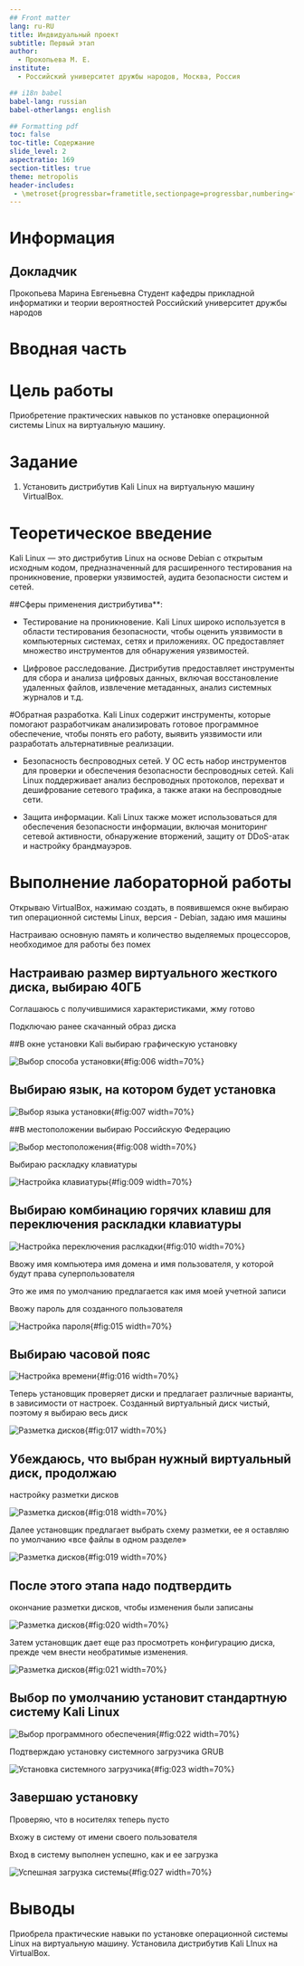 ```yaml
---
## Front matter
lang: ru-RU
title: Индвидуальный проект
subtitle: Первый этап
author:
  - Прокопьева М. Е.
institute:
  - Российский университет дружбы народов, Москва, Россия

## i18n babel
babel-lang: russian
babel-otherlangs: english

## Formatting pdf
toc: false
toc-title: Содержание
slide_level: 2
aspectratio: 169
section-titles: true
theme: metropolis
header-includes:
 - \metroset{progressbar=frametitle,sectionpage=progressbar,numbering=fraction}
---
```


# Информация

## Докладчик


Прокопьева Марина Евгеньевна
Студент
кафедры прикладной информатики и теории вероятностей
Российский университет дружбы народов


# Вводная часть

# Цель работы

Приобретение практических навыков по установке операционной системы Linux на виртуальную машину.

# Задание

1. Установить дистрибутив Kali Linux на виртуальную машину VirtualBox.

# Теоретическое введение

Kali Linux — это дистрибутив Linux на основе Debian с открытым исходным кодом, предназначенный для расширенного тестирования на проникновение, проверки уязвимостей, аудита безопасности систем и сетей.

##Сферы применения дистрибутива**:

- Тестирование на проникновение. Kali Linux широко используется в области тестирования безопасности, чтобы оценить уязвимости в компьютерных системах, сетях и приложениях. ОС предоставляет множество инструментов для обнаружения уязвимостей.

- Цифровое расследование. Дистрибутив предоставляет инструменты для сбора и анализа цифровых данных, включая восстановление удаленных файлов, извлечение метаданных, анализ системных журналов и т.д.

#Обратная разработка. Kali Linux содержит инструменты, которые помогают разработчикам анализировать готовое программное обеспечение, чтобы понять его работу, выявить уязвимости или разработать альтернативные реализации.

- Безопасность беспроводных сетей. У ОС есть набор инструментов для проверки и обеспечения безопасности беспроводных сетей. Kali Linux поддерживает анализ беспроводных протоколов, перехват и дешифрование сетевого трафика, а также атаки на беспроводные сети.

- Защита информации. Kali Linux также может использоваться для обеспечения безопасности информации, включая мониторинг сетевой активности, обнаружение вторжений, защиту от DDoS-атак и настройку брандмауэров.

# Выполнение лабораторной работы

Открываю VirtualBox, нажимаю создать, в появившемся окне выбираю тип операционной системы Linux, версия - Debian, задаю имя машины 

Настраиваю основную память и количество выделяемых процессоров, необходимое для работы без помех

## Настраиваю размер виртуального жесткого диска, выбираю 40ГБ

Соглашаюсь с получившимися характеристиками, жму готово

Подключаю ранее скачанный образ диска

##В окне установки Kali выбираю графическую установку 

![Выбор способа установки](image/6.PNG){#fig:006 width=70%}

## Выбираю язык, на котором будет установка 

![Выбор языка установки](image/7.PNG){#fig:007 width=70%}

##В местоположении выбираю Российскую Федерацию 

![Выбор местоположения](image/8.PNG){#fig:008 width=70%}

Выбираю раскладку клавиатуры

![Настройка клавиатуры](image/9.PNG){#fig:009 width=70%}

## Выбираю комбинацию горячих клавиш для переключения раскладки клавиатуры

![Настройка переключения раслкадки](image/10.PNG){#fig:010 width=70%}

Ввожу имя компьютера имя домена и имя пользователя, у которой будут права суперпользователя

Это же имя по умолчанию предлагается как имя моей учетной записи

Ввожу пароль для созданного пользователя

![Настройка пароля](image/15.PNG){#fig:015 width=70%}

## Выбираю часовой пояс 

![Настройка времени](image/16.PNG){#fig:016 width=70%}

Теперь установщик проверяет диски и предлагает различные варианты,
в зависимости от настроек. Созданный виртуальный диск чистый, поэтому
я выбираю весь диск

![Разметка дисков](image/17.PNG){#fig:017 width=70%}

## Убеждаюсь, что выбран нужный виртуальный диск, продолжаю
настройку разметки дисков 

![Разметка дисков](image/18.PNG){#fig:018 width=70%}

Далее установщик предлагает выбрать схему разметки, ее я оставляю по
умолчанию «все файлы в одном разделе» 

![Разметка дисков](image/19.PNG){#fig:019 width=70%}

## После этого этапа надо подтвердить
окончание разметки дисков, чтобы изменения были записаны

![Разметка дисков](image/20.PNG){#fig:020 width=70%}

Затем установщик дает еще раз просмотреть конфигурацию диска,
прежде чем внести необратимые изменения.

![Разметка дисков](image/21.PNG){#fig:021 width=70%}

## Выбор по умолчанию установит стандартную систему Kali Linux

![Выбор программного обеспечения](image/22.PNG){#fig:022 width=70%}

Подтверждаю установку системного загрузчика GRUB

![Установка системного загрузчика](image/23.PNG){#fig:023 width=70%}

## Завершаю установку 

Проверяю, что в носителях теперь пусто

Вхожу в систему от имени своего пользователя

Вход в систему выполнен успешно, как и ее загрузка 

![Успешная загрузка системы](image/27.PNG){#fig:027 width=70%}

# Выводы

Приобрела практические навыки по установке операционной системы Linux на виртуальную машину. Установила дистрибутив Kali LInux на VirtualBox.


